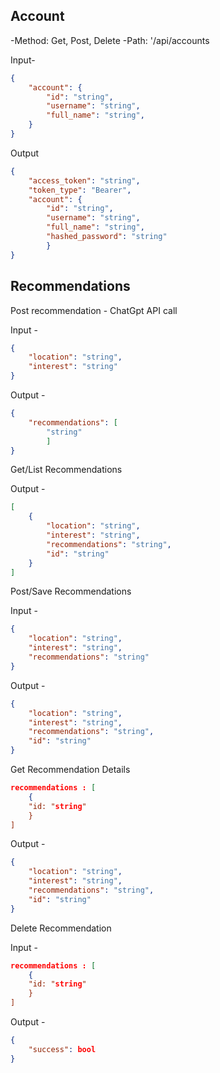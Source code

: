 ## Account

-Method: Get, Post, Delete
-Path: '/api/accounts

Input-

```json
{
    "account": {
        "id": "string",
        "username": "string",
        "full_name": "string",
    }
}
```
Output

```json
{
    "access_token": "string",
    "token_type": "Bearer",
    "account": {
        "id": "string",
        "username": "string",
        "full_name": "string",
        "hashed_password": "string"
        }
}
```

## Recommendations

Post recommendation - ChatGpt API call

Input -
```json
{
    "location": "string",
    "interest": "string"
}
```
Output -
```json
{
    "recommendations": [
        "string"
        ]
}
```
Get/List Recommendations

Output -
```json
[
    {
        "location": "string",
        "interest": "string",
        "recommendations": "string",
        "id": "string"
    }
]
```
Post/Save Recommendations

Input -
```json
{
    "location": "string",
    "interest": "string",
    "recommendations": "string"
}
```
Output -
```json
{
    "location": "string",
    "interest": "string",
    "recommendations": "string",
    "id": "string"
}
```
Get Recommendation Details
```json
recommendations : [
    {
    "id: "string"
    }
]
```
Output -
```json
{
    "location": "string",
    "interest": "string",
    "recommendations": "string",
    "id": "string"
}
```
Delete Recommendation

Input -
```json
recommendations : [
    {
    "id: "string"
    }
]
```
Output -
```json
{
    "success": bool
}
```
